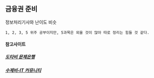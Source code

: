 ## 금융권 준비

정보처리기사와 난이도 비슷
```
1, 2, 3, 5 위주 공부이지만, 5과목은 외울 것이 많아 따로 정리는 힘들 것 같다.
```

#### 참고사이트
##### [도타비 문제은행](https://www.gunsys.com/cbt_list/index.php?cbt=gisa)
##### [수제비-IT 커뮤니티](https://cafe.naver.com/soojebi)
